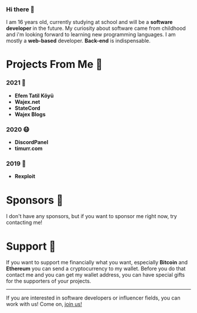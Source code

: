 ### Hi there 👋

I am 16 years old, currently studying at school and will be a **software developer** in the future.
My curiosity about software came from childhood and i'm looking forward to learning new programming languages.
I am mostly a **web-based** developer. **Back-end** is indispensable.

 # Projects From Me 🌌

 ### 2021 🚀
 
- **Efem Tatil Köyü** 
- **Wajex.net**
- **StateCord**
- **Wajex Blogs**

 ### 2020 😷

- **DiscordPanel**
- **timurr.com**

 ### 2019 🌙

- **Rexploit**

# Sponsors 💞

I don't have any sponsors, but if you want to sponsor me right now, try contacting me!


 # Support 🙏

If you want to support me financially what you want, especially **Bitcoin** and **Ethereum** you can send a cryptocurrency to my wallet. 
Before you do that contact me and you can get my wallet address, you can have special gifts for the supporters of your projects.

---
If you are interested in software developers or influencer fields, you can work with us!
Come on, [join us!](https://wajex.net)
